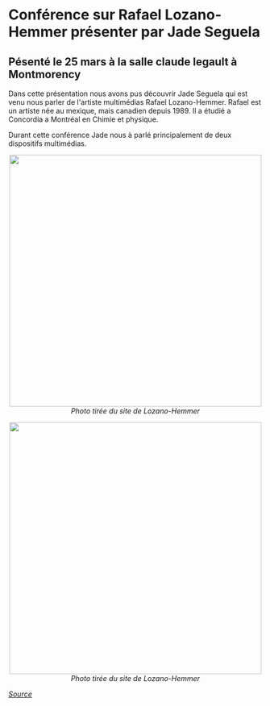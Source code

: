 # Conférence sur Rafael Lozano-Hemmer présenter par Jade Seguela 

## Pésenté le 25 mars à la salle claude legault à Montmorency

Dans cette présentation nous avons pus découvrir Jade Seguela qui est venu nous parler de l'artiste multimédias Rafael Lozano-Hemmer.
Rafael est un artiste née au mexique, mais canadien depuis 1989. Il a étudié a Concordia a Montréal en Chimie et physique.

Durant cette conférence Jade nous à parlé principalement de deux dispositifs multimédias.



<p align="center">
  <img src="../images/shadow_tuner.jpg" width="500px"><br>
  <i>Photo tirée du site de Lozano-Hemmer</i>
</p>

<p align="center">
  <img src="../images/sphere_packing_bach.jpg" width="500px"><br>
  <i>Photo tirée du site de Lozano-Hemmer</i>
</p>

*[Source](https://www.lozano-hemmer.com)*
